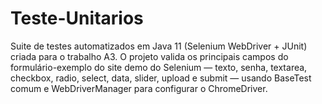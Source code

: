 # Teste-Unitarios
Suite de testes automatizados em Java 11 (Selenium WebDriver + JUnit) criada para o trabalho A3. O projeto valida os principais campos do formulário-exemplo do site demo do Selenium ― texto, senha, textarea, checkbox, radio, select, data, slider, upload e submit ― usando BaseTest comum e WebDriverManager para configurar o ChromeDriver.
